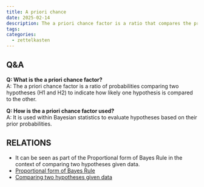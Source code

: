 ```yaml
---
title: A priori chance
date: 2025-02-14
description: The a priori chance factor is a ratio that compares the probability of two hypotheses, indicating how likely one hypothesis is compared to another.
tags: 
categories:
  - zettelkasten
---
```


## Q&A

**Q: What is the a priori chance factor?**  
A: The a priori chance factor is a ratio of probabilities comparing two hypotheses (H1 and H2) to indicate how likely one hypothesis is compared to the other.

**Q: How is the a priori chance factor used?**  
A: It is used within Bayesian statistics to evaluate hypotheses based on their prior probabilities.

## RELATIONS

- It can be seen as part of the Proportional form of Bayes Rule in the context of comparing two hypotheses given data.
- [Proportional form of Bayes Rule](Proportional%20form%20of%20Bayes%20Rule.md)
- [Comparing two hypotheses given data](Comparing%20two%20hypotheses%20given%20data.md)